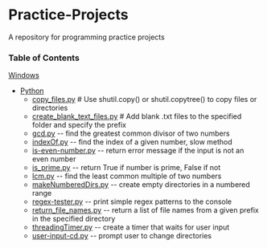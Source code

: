 # Practice-Projects

A repository for programming practice projects

### Table of Contents

[Windows](https://github.com/ajoh504/Practice-Projects/tree/main/Windows)
* [Python](https://github.com/ajoh504/Practice-Projects/tree/main/Windows/Python)
  * [copy_files.py](https://github.com/ajoh504/Practice-Projects/blob/main/Windows/Python/copy_files.py) # Use shutil.copy() or shutil.copytree() to copy files or directories
  * [create_blank_text_files.py](https://github.com/ajoh504/Practice-Projects/blob/main/Windows/Python/create_blank_text_files.py) # Add blank .txt files to the specified folder and specify the prefix 
  * [gcd.py](https://github.com/ajoh504/Practice-Projects/blob/main/Windows/Python/gcd.py) -- find the greatest common divisor of two numbers
  * [indexOf.py](https://github.com/ajoh504/Practice-Projects/blob/main/Windows/Python/indexOf.py) -- find the index of a given number, slow method
  * [is-even-number.py](https://github.com/ajoh504/Practice-Projects/blob/main/Windows/Python/is-even-number.py) -- return error message if the input is not an even number
  * [is_prime.py](https://github.com/ajoh504/Practice-Projects/blob/main/Windows/Python/is_prime.py) -- return True if number is prime, False if not
  * [lcm.py](https://github.com/ajoh504/Practice-Projects/blob/main/Windows/Python/lcm.py) -- find the least common multiple of two numbers
  * [makeNumberedDirs.py](https://github.com/ajoh504/Practice-Projects/blob/main/Windows/Python/makeNumberedDirs.py) -- create empty directories in a numbered range
  * [regex-tester.py](https://github.com/ajoh504/Practice-Projects/blob/main/Windows/Python/regex-tester.py) -- print simple regex patterns to the console
  * [return_file_names.py](https://github.com/ajoh504/Practice-Projects/blob/main/Windows/Python/return_file_names.py) -- return a list of file names from a given prefix in the specified directory
  * [threadingTimer.py](https://github.com/ajoh504/Practice-Projects/blob/main/Windows/Python/threadingTimer.py) -- create a timer that waits for user input
  * [user-input-cd.py](https://github.com/ajoh504/Practice-Projects/blob/main/Windows/Python/user-input-cd.py) -- prompt user to change directories
